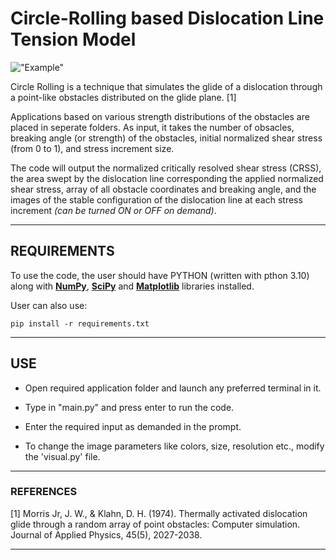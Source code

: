
# **Circle-Rolling based Dislocation Line Tension Model**

!["Example"](resources/dislocation_progress.gif)

Circle Rolling is a technique that simulates the glide of a dislocation
through a point-like obstacles distributed on the glide plane. [1]

Applications based on various strength distributions of the obstacles are
placed in seperate folders. As input, it takes the number of obsacles, breaking angle (or strength)
of the obstacles, initial normalized shear stress (from 0 to 1), and stress increment size.

The code will output the normalized critically resolved shear stress (CRSS), the area swept
by the dislocation line corresponding the applied normalized shear stress, array of all obstacle coordinates and breaking angle, and the images of the stable configuration of the dislocation line at each stress increment *(can be turned ON or OFF on demand)*.

---

## **REQUIREMENTS**

To use the code, the user should have PYTHON (written with pthon 3.10) along with **[NumPy](https://numpy.org/install/)**, **[SciPy](https://scipy.org/)** and **[Matplotlib](https://matplotlib.org/stable/users/installing/index.html)** libraries installed.

User can also use:

    pip install -r requirements.txt

---

## **USE**

- Open required application folder and launch any preferred terminal in it.
- Type in "main.py" and press enter to run the code.
- Enter the required input as demanded in the prompt.

- To change the image parameters like colors, size, resolution etc., modify the 'visual.py' file.

---

### **REFERENCES**

[1] Morris Jr, J. W., & Klahn, D. H. (1974). Thermally activated dislocation glide through a
random array of point obstacles: Computer simulation. Journal of Applied Physics, 45(5), 2027-2038.

---
